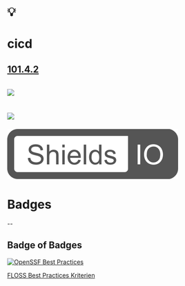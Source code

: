 # 💡
# cicd

[101.4.2](https://digital-sustainability.github.io/module-eoss-ospo101/module4/#the-role-of-continuous-integration--testing)
--
![](https://digital-sustainability.github.io/module-eoss-ospo101/module4/continuous-integration.png)
--
![](https://digital-sustainability.github.io/module-eoss-ospo101/module4/overlapping-test-cycles.png)
--
[![](https://raw.githubusercontent.com/badges/shields/master/readme-logo.svg)](https://github.com/badges/shields/blob/master/README.md)

# Badges
--
## Badge of Badges

[![OpenSSF Best Practices](https://bestpractices.coreinfrastructure.org/projects/1/badge)](https://bestpractices.coreinfrastructure.org/projects/1)

[FLOSS Best Practices Kriterien](https://bestpractices.coreinfrastructure.org/de/criteria)